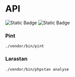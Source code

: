# API

![Static Badge](https://img.shields.io/badge/Laravel-v12.x-red?style=flat&logo=laravel&label=Laravel)
![Static Badge](https://img.shields.io/badge/PHP-8.3-4F5B93?style=flat&logo=php&php=8.3)

### Pint
    ./vendor/bin/pint

### Larastan
    ./vendor/bin/phpstan analyse